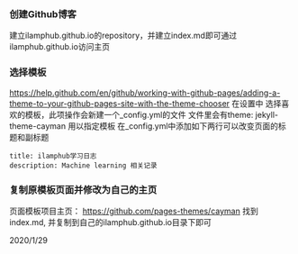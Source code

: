 ### 创建Github博客
建立ilamphub.github.io的repository，并建立index.md即可通过ilamphub.github.io访问主页
### 选择模板
https://help.github.com/en/github/working-with-github-pages/adding-a-theme-to-your-github-pages-site-with-the-theme-chooser
在设置中 选择喜欢的模板，此项操作会新建一个_config.yml的文件 文件里会有theme: jekyll-theme-cayman 用以指定模板
在_config.yml中添加如下两行可以改变页面的标题和副标题
```
title: ilamphub学习日志
description: Machine learning 相关记录
```
### 复制原模板页面并修改为自己的主页
页面模板项目主页： https://github.com/pages-themes/cayman
找到index.md, 并复制到自己的ilamphub.github.io目录下即可

2020/1/29
